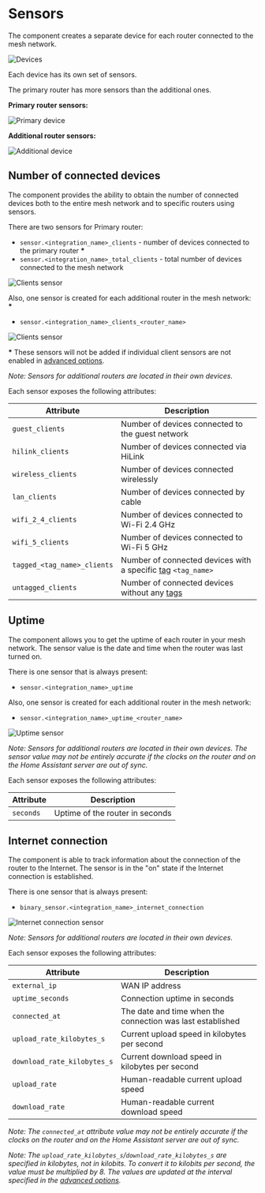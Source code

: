 # Sensors

The component creates a separate device for each router connected to the mesh network. 

![Devices](images/integration_devices.png)

Each device has its own set of sensors. 

The primary router has more sensors than the additional ones.

**Primary router sensors:**

![Primary device](images/device_primary_sensors.png)

**Additional router sensors:**

![Additional device](images/device_additional_sensors.png)

## Number of connected devices

The component provides the ability to obtain the number of connected devices both to the entire mesh network and to specific routers using sensors.

There are two sensors for Primary router:
* `sensor.<integration_name>_clients` - number of devices connected to the primary router **\***
* `sensor.<integration_name>_total_clients` - total number of devices connected to the mesh network

![Clients sensor](images/sensor_total_clients.png)

Also, one sensor is created for each additional router in the mesh network: **\***
* `sensor.<integration_name>_clients_<router_name>`

![Clients sensor](images/sensor_clients.png)

**\*** These sensors will not be added if individual client sensors are not enabled in [advanced options](../README.md#advanced-options).

_Note: Sensors for additional routers are located in their own devices._

Each sensor exposes the following attributes:

|         Attribute            |                                        Description                                         |
|------------------------------|--------------------------------------------------------------------------------------------|
| `guest_clients`              | Number of devices connected to the guest network                                           |
| `hilink_clients`             | Number of devices connected via HiLink                                                     |
| `wireless_clients`           | Number of devices connected wirelessly                                                     |
| `lan_clients`                | Number of devices connected by cable                                                       |
| `wifi_2_4_clients`           | Number of devices connected to Wi-Fi 2.4 GHz                                               |
| `wifi_5_clients`             | Number of devices connected to Wi-Fi 5 GHz                                                 |
| `tagged_<tag_name>_clients`  | Number of connected devices with a specific [tag](device-tags.md#device-tags) `<tag_name>` |
| `untagged_clients`           | Number of connected devices without any [tags](device-tags.md#device-tags)                 |

## Uptime

The component allows you to get the uptime of each router in your mesh network. 
The sensor value is the date and time when the router was last turned on.

There is one sensor that is always present:
* `sensor.<integration_name>_uptime`

Also, one sensor is created for each additional router in the mesh network:
* `sensor.<integration_name>_uptime_<router_name>`

![Uptime sensor](images/sensor_uptime.png)

_Note: Sensors for additional routers are located in their own devices. The sensor value may not be entirely accurate if the clocks on the router and on the Home Assistant server are out of sync._

Each sensor exposes the following attributes:

|     Attribute        |          Description            |
|----------------------|---------------------------------|
| `seconds`            | Uptime of the router in seconds |

## Internet connection

The component is able to track information about the connection of the router to the Internet.
The sensor is in the "on" state if the Internet connection is established.

There is one sensor that is always present:
* `binary_sensor.<integration_name>_internet_connection`

![Internet connection sensor](images/sensor_internet_connection.png)

_Note: Sensors for additional routers are located in their own devices._

Each sensor exposes the following attributes:

|         Attribute           |                        Description                          |
|-----------------------------|-------------------------------------------------------------|
| `external_ip`               | WAN IP address                                              |
| `uptime_seconds`            | Connection uptime in seconds                                |
| `connected_at`              | The date and time when the connection was last established  |
| `upload_rate_kilobytes_s`   | Current upload speed in kilobytes per second                |
| `download_rate_kilobytes_s` | Current download speed in kilobytes per second              |
| `upload_rate`               | Human-readable current upload speed                         |
| `download_rate`             | Human-readable current download speed                       |

_Note: The `connected_at` attribute value may not be entirely accurate if the clocks on the router and on the Home Assistant server are out of sync._

_Note: The `upload_rate_kilobytes_s`/`download_rate_kilobytes_s` are specified in kilobytes, not in kilobits. To convert it to kilobits per second, the value must be multiplied by 8. The values are updated at the interval specified in the [advanced options](../README.md#advanced-options)._